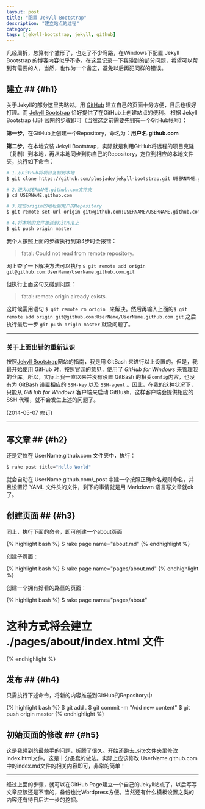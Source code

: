 ```yaml
---
layout: post
title: "配置 Jekyll Bootstrap"
description: "建立站点的过程"
category:
tags: [jekyll-bootstrap, jekyll, github]
---
```


几经周折，总算有个雏形了，也走了不少弯路，在Windows下配置 Jekyll Bootstrap 的博客内容似乎不多。在这里记录一下我碰到的部分问题，希望可以帮到有需要的人，当然，也作为一个备忘，避免以后再犯同样的错误。

## 建立 ## {#h1}

关于Jekyll的部分这里先略过。用 [GitHub](https://github.com/) 建立自己的页面十分方便，日后也很好打理。而 [Jekyll Bootstrap](http://jekyllbootstrap.com/) 恰好提供了在GitHub上创建站点的便利。
根据 Jekyll Bootstrap (JB) 官网的步骤即可（当然这之前需要先拥有一个GitHub帐号）：

**第一步**，在GitHub上创建一个Repository，命名为：**用户名.github.com**

**第二步**，在本地安装 Jekyll Bootstrap，实际就是利用GitHub将远程的项目克隆（复制）到本地，再从本地同步到你自己的Repository，定位到相应的本地文件夹，执行如下命令：

```bash
# 1.从GitHub将项目复制到本地
$ git clone https://github.com/plusjade/jekyll-bootstrap.git USERNAME.github.com

# 2.进入USERNAME.github.com文件夹
$ cd USERNAME.github.com

# 3.定位origin的地址到用户的Repository
$ git remote set-url origin git@github.com:USERNAME/USERNAME.github.com.git

# 4.将本地的文件推送到GitHub上
$ git push origin master  
```

我个人按照上面的步骤执行到第4步时会报错：

> fatal: Could not read from remote repository.

网上查了一下解决方法可以执行 `$ git remote add origin git@github.com:UserName/UserName.github.com.git`

但执行上面这句又碰到问题：

> fatal: remote origin already exists.

这时候需用语句 `$ git remote rm origin ` 来解决。然后再输入上面的`$ git remote add origin git@github.com:UserName/UserName.github.com.git` 之后执行最后一步 `git push origin master` 就没问题了。

---

### 关于上面出错的重新认识

按照[Jekyll Bootstrap](http://jekyllbootstrap.com/)网站的指南，我是用 GitBash 来进行以上设置的。但是，我最开始使用 GitHub 时，按照官网的意见，使用了 *GitHub for Windows* 来管理我的仓库。所以，实际上我一直以来并没有设置 GitBash 的相关`config`内容，也没有为 GitBash 设置相应的 `SSH-key` 以及 `SSH-agent` 。因此，在我的这种状况下，只能从 *GitHub for Windows* 客户端来启动 GitBush，这样客户端会提供相应的 SSH 代理，就不会发生上述的问题了。

(2014-05-07 修订)

---

## 写文章 ## {#h2}

还是定位在 UserName.github.com 文件夹中，执行：

```bash
$ rake post title="Hello World"
```

就会自动在 UserName.github.com/\_post 中建一个按照正确命名规则命名，并且设置好 YAML 文件头的文件，剩下的事情就是用 Markdown 语言写文章就ok了。

## 创建页面 ## {#h3}

同上，执行下面的命令，即可创建一个about页面

{% highlight bash %}
$ rake page name="about.md"
{% endhighlight %}

创建子页面：

{% highlight bash %}
$ rake page name="pages/about.md"
{% endhighlight %}

创建一个拥有好看的路径的页面：

{% highlight bash %}
$ rake page name="pages/about"
# 这种方式将会建立 ./pages/about/index.html 文件
{% endhighlight %}

## 发布 ## {#h4}

只需执行下述命令，将新的内容推送到GitHub的Repository中

{% highlight bash %}
$ git add .
$ git commit -m "Add new content"
$ git push origin master
{% endhighlight %}


## 初始页面的修改  ## {#h5}

这是我碰到的最棘手的问题，折腾了很久。开始还跑去_site文件夹里修改index.html文件。这是十分愚蠢的做法。实际上应该修改 UserName.github.com 中的index.md文件的相关内容即可，非常的简单！

---

经过上面的步骤，就可以在GitHub Page建立一个自己的Jekyll站点了，以后写写文章应该还是不错的，备份也比Wordpress方便。当然还有什么模板设置之类的内容还有待日后进一步的挖掘。
